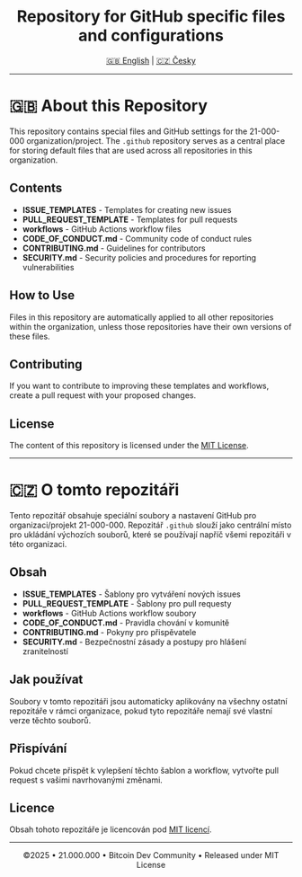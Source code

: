 <div align="center">

  # Repository for GitHub specific files and configurations

  <p><a href="#-about-this-repository">🇬🇧 English</a> | <a href="#-o-tomto-repozitáři">🇨🇿 Česky</a></p>
</div>

---

# 🇬🇧 About this Repository

This repository contains special files and GitHub settings for the 21-000-000 organization/project. The `.github` repository serves as a central place for storing default files that are used across all repositories in this organization.

## Contents

- **ISSUE_TEMPLATES** - Templates for creating new issues
- **PULL_REQUEST_TEMPLATE** - Templates for pull requests
- **workflows** - GitHub Actions workflow files
- **CODE_OF_CONDUCT.md** - Community code of conduct rules
- **CONTRIBUTING.md** - Guidelines for contributors
- **SECURITY.md** - Security policies and procedures for reporting vulnerabilities
<!-- - **FUNDING.yml** - Information about project funding options -->

## How to Use

Files in this repository are automatically applied to all other repositories within the organization, unless those repositories have their own versions of these files.

## Contributing

If you want to contribute to improving these templates and workflows, create a pull request with your proposed changes.

## License

The content of this repository is licensed under the [MIT License](LICENSE).

---

# 🇨🇿 O tomto repozitáři

Tento repozitář obsahuje speciální soubory a nastavení GitHub pro organizaci/projekt 21-000-000. Repozitář `.github` slouží jako centrální místo pro ukládání výchozích souborů, které se používají napříč všemi repozitáři v této organizaci.

## Obsah

- **ISSUE_TEMPLATES** - Šablony pro vytváření nových issues
- **PULL_REQUEST_TEMPLATE** - Šablony pro pull requesty
- **workflows** - GitHub Actions workflow soubory
- **CODE_OF_CONDUCT.md** - Pravidla chování v komunitě
- **CONTRIBUTING.md** - Pokyny pro přispěvatele
- **SECURITY.md** - Bezpečnostní zásady a postupy pro hlášení zranitelností
<!-- - **FUNDING.yml** - Informace o možnostech financování projektu -->

## Jak používat

Soubory v tomto repozitáři jsou automaticky aplikovány na všechny ostatní repozitáře v rámci organizace, pokud tyto repozitáře nemají své vlastní verze těchto souborů.

## Přispívání

Pokud chcete přispět k vylepšení těchto šablon a workflow, vytvořte pull request s vašimi navrhovanými změnami.

## Licence

Obsah tohoto repozitáře je licencován pod [MIT licencí](LICENSE).

---

<div align="center">
  <p>©2025 • 21.000.000 • Bitcoin Dev Community • Released under MIT License</p>
</div>